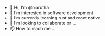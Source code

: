 - 👋 Hi, I’m @marutha
- 👀 I’m interested in software development
- 🌱 I’m currently learning rust and react native
- 💞️ I’m looking to collaborate on ...
- 📫 How to reach me ...

<!---
marutha/marutha is a ✨ special ✨ repository because its `README.md` (this file) appears on your GitHub profile.
You can click the Preview link to take a look at your changes.
--->
